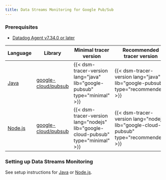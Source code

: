 ```yaml
---
title: Data Streams Monitoring for Google Pub/Sub 
---
```


### Prerequisites

* [Datadog Agent v7.34.0 or later][1]

| Language     | Library                                                                                        | Minimal tracer version                                                            | Recommended tracer version                                                            |
|--------------|------------------------------------------------------------------------------------------------|-----------------------------------------------------------------------------------|---------------------------------------------------------------------------------------|
| [Java][2]    | [google-cloud/pubsub](https://mvnrepository.com/artifact/com.google.cloud/google-cloud-pubsub) | {{< dsm-tracer-version lang="java" lib="google-pubsub" type="minimal" >}}         | {{< dsm-tracer-version lang="java" lib="google-pubsub" type="recommended" >}}         |
| [Node.js][3] | [google-cloud/pubsub](https://www.npmjs.com/package/@google-cloud/pubsub)                      | {{< dsm-tracer-version lang="nodejs" lib="google-cloud-pubsub" type="minimal" >}} | {{< dsm-tracer-version lang="nodejs" lib="google-cloud-pubsub" type="recommended" >}} |

### Setting up Data Streams Monitoring
See setup instructions for [Java][2] or [Node.js][3].


[1]: /agent
[2]: /data_streams/setup/language/java
[3]: /data_streams/setup/language/nodejs
